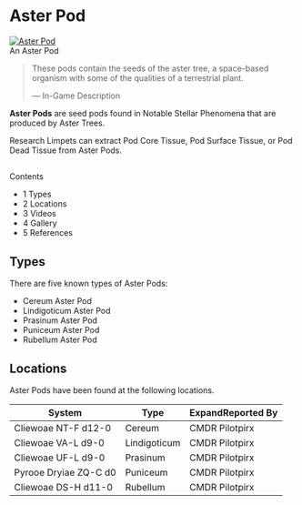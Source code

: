 # Aster Pod
[![Aster Pod](https://static.wikia.nocookie.net/elite-dangerous/images/a/a9/Aster_Pod.png/revision/latest/scale-to-width-down/300?cb=20200309021408)](https://static.wikia.nocookie.net/elite-dangerous/images/a/a9/Aster_Pod.png/revision/latest?cb=20200309021408) 	 		 			 		 		 		 			
An Aster Pod
 		 	 

> 
> 
> These pods contain the seeds of the aster tree, a space-based organism with some of the qualities of a terrestrial plant.
> 
> 
> — In-Game Description
> 

**Aster Pods** are seed pods found in Notable Stellar Phenomena that are produced by Aster Trees.

Research Limpets can extract Pod Core Tissue, Pod Surface Tissue, or Pod Dead Tissue from Aster Pods.

## 

Contents

- 1 Types
- 2 Locations
- 3 Videos
- 4 Gallery
- 5 References

## Types

There are five known types of Aster Pods:

- Cereum Aster Pod
- Lindigoticum Aster Pod
- Prasinum Aster Pod
- Puniceum Aster Pod
- Rubellum Aster Pod

## Locations

Aster Pods have been found at the following locations.

| System | Type | ExpandReported By |
| --- | --- | --- |
| Cliewoae NT-F d12-0 | Cereum | CMDR Pilotpirx |
| Cliewoae VA-L d9-0 | Lindigoticum | CMDR Pilotpirx |
| Cliewoae UF-L d9-0 | Prasinum | CMDR Pilotpirx |
| Pyrooe Dryiae ZQ-C d0 | Puniceum | CMDR Pilotpirx |
| Cliewoae DS-H d11-0 | Rubellum | CMDR Pilotpirx |